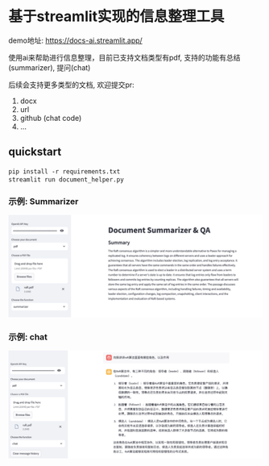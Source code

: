 
# 基于streamlit实现的信息整理工具
demo地址: https://docs-ai.streamlit.app/

使用ai来帮助进行信息整理，目前已支持文档类型有pdf, 支持的功能有总结(summarizer), 提问(chat)

后续会支持更多类型的文档, 欢迎提交pr:
1. docx
2. url
3. github (chat code)
4. ...

## quickstart
```
pip install -r requirements.txt
streamlit run document_helper.py
```

### 示例: Summarizer
![summary](./images/summary.png)


### 示例: chat
![chat](./images/chat.png)